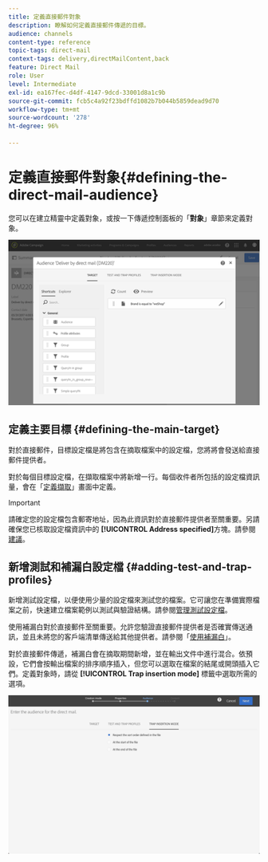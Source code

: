 ```yaml
---
title: 定義直接郵件對象
description: 瞭解如何定義直接郵件傳遞的目標。
audience: channels
content-type: reference
topic-tags: direct-mail
context-tags: delivery,directMailContent,back
feature: Direct Mail
role: User
level: Intermediate
exl-id: ea167fec-d4df-4147-9dcd-33001d8a1c9b
source-git-commit: fcb5c4a92f23bdffd1082b7b044b5859dead9d70
workflow-type: tm+mt
source-wordcount: '278'
ht-degree: 96%

---
```


# 定義直接郵件對象{#defining-the-direct-mail-audience}

您可以在建立精靈中定義對象，或按一下傳遞控制面板的「**對象**」章節來定義對象。

![](assets/direct_mail_15.png)

## 定義主要目標 {#defining-the-main-target}

對於直接郵件，目標設定檔是將包含在摘取檔案中的設定檔，您將將會發送給直接郵件提供者。

對於每個目標設定檔，在擷取檔案中將新增一行。每個收件者所包括的設定檔資訊量，會在「[定義擷取](../../channels/using/defining-the-direct-mail-content.md#defining-the-extraction)」畫面中定義。

>[!IMPORTANT]
>
>請確定您的設定檔包含郵寄地址，因為此資訊對於直接郵件提供者至關重要。另請確保您已核取設定檔資訊中的 **[!UICONTROL Address specified]**&#x200B;方塊。請參閱[建議](../../channels/using/about-direct-mail.md#recommendations)。

## 新增測試和補漏白設定檔 {#adding-test-and-trap-profiles}

新增測試設定檔，以便使用少量的設定檔來測試您的檔案。它可讓您在準備實際檔案之前，快速建立檔案範例以測試與驗證結構。請參閱[管理測試設定檔](../../audiences/using/managing-test-profiles.md)。

使用補漏白對於直接郵件至關重要。允許您驗證直接郵件提供者是否確實傳送通訊，並且未將您的客戶端清單傳送給其他提供者。請參閱「[使用補漏白](../../sending/using/using-traps.md)」。

對於直接郵件傳遞，補漏白會在摘取期間新增，並在輸出文件中進行混合。依預設，它們會按輸出檔案的排序順序插入，但您可以選取在檔案的結尾或開頭插入它們。定義對象時，請從 **[!UICONTROL Trap insertion mode]** 標籤中選取所需的選項。

![](assets/direct_mail_trap_insertion_mode.png)
